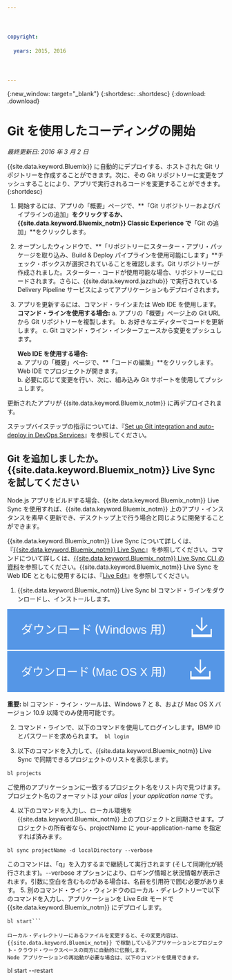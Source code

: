 ```yaml
---

 

copyright:

  years: 2015, 2016

 

---
```


{:new_window: target="_blank"}
{:shortdesc: .shortdesc}
{:download: .download}

# Git を使用したコーディングの開始
*最終更新日: 2016 年 3 月 2 日*  

{{site.data.keyword.Bluemix}} に自動的にデプロイする、ホストされた Git リポジトリーを作成することができます。次に、その Git リポジトリーに変更をプッシュすることにより、アプリで実行されるコードを変更することができます。
{:shortdesc}

1. 開始するには、アプリの「概要」ページで、**「Git リポジトリーおよびパイプラインの追加」**をクリックするか、{{site.data.keyword.Bluemix_notm}} Classic Experience で**「Git の追加」**をクリックします。 
2. オープンしたウィンドウで、**「リポジトリーにスターター・アプリ・パッケージを取り込み、Build & Deploy パイプラインを使用可能にします」**チェック・ボックスが選択されていることを確認します。Git リポジトリーが作成されました。スターター・コードが使用可能な場合、リポジトリーにロードされます。さらに、{{site.data.keyword.jazzhub}} で実行されている Delivery Pipeline サービスによってアプリケーションもデプロイされます。  
3. アプリを更新するには、コマンド・ラインまたは Web IDE を使用します。
**コマンド・ラインを使用する場合:**
   a. アプリの「概要」ページ上の Git URL から Git リポジトリーを複製します。
   b. お好きなエディターでコードを更新します。
   c. Git コマンド・ライン・インターフェースから変更をプッシュします。  
	    
   **Web IDE を使用する場合:**  
   a. アプリの「概要」ページで、**「コードの編集」**をクリックします。Web IDE でプロジェクトが開きます。  
   b. 必要に応じて変更を行い、次に、組み込み Git サポートを使用してプッシュします。  
		
更新されたアプリが {{site.data.keyword.Bluemix_notm}} に再デプロイされます。  

ステップバイステップの指示については、『[Set up Git integration and auto-deploy in DevOps Services](https://hub.jazz.net/tutorials/jazzeditor/#git_integration_and_autodeployment)』を参照してください。  

## Git を追加しましたか。{{site.data.keyword.Bluemix_notm}} Live Sync を試してください  

Node.js アプリをビルドする場合、{{site.data.keyword.Bluemix_notm}} Live Sync を使用すれば、{{site.data.keyword.Bluemix_notm}} 上のアプリ・インスタンスを素早く更新でき、デスクトップ上で行う場合と同じように開発することができます。  

{{site.data.keyword.Bluemix_notm}} Live Sync について詳しくは、『[{{site.data.keyword.Bluemix_notm}} Live Sync](../develop/bluemixlive.html)』を参照してください。コマンドについて詳しくは、[{{site.data.keyword.Bluemix_notm}} Live Sync CLI の資料](../cli/reference/bl/index.html)を参照してください。{{site.data.keyword.Bluemix_notm}} Live Sync を Web IDE とともに使用するには、『[Live Edit](../develop/bluemixlive.html)』を参照してください。  

1. {{site.data.keyword.Bluemix_notm}} Live Sync bl コマンド・ラインをダウンロードし、インストールします。 

<p>
<a class="xref" href="http://livesyncdownload.ng.bluemix.net/downloads/blive_setup.msi" target="_blank" title="(新しいタブまたはウィンドウで開きます)"><img class="image" src="images/bl_gs_icons_windows_b.svg" alt="「Windows bl コマンド・ラインのダウンロード」ボタン" /> </a>
<a class="xref" href="http://livesyncdownload.ng.bluemix.net/downloads/BluemixLive.pkg" target="_blank" title="(新しいタブまたはウィンドウで開きます)"><img class="image" src="images/bl_gs_icons_mac-osx_b.svg" alt="「Mac bl コマンド・ラインのダウンロード」ボタン" /> </a>
</p>

**重要:** bl コマンド・ライン・ツールは、Windows 7 と 8、および Mac OS X バージョン 10.9 以降でのみ使用可能です。 

2. コマンド・ラインで、以下のコマンドを使用してログインします。IBM® ID とパスワードを求められます。```
bl login```

3. 以下のコマンドを入力して、{{site.data.keyword.Bluemix_notm}} Live Sync で同期できるプロジェクトのリストを表示します。
```
bl projects
```
ご使用のアプリケーションに一致するプロジェクト名をリスト内で見つけます。プロジェクト名のフォーマットは *your alias* | *your application name* です。 

4. 以下のコマンドを入力し、ローカル環境を {{site.data.keyword.Bluemix_notm}} 上のプロジェクトと同期させます。プロジェクトの所有者なら、projectName に your-application-name を指定すれば済みます。 
<!--- this command needs italicized parameters projectName localDirectory and yellow on 'local' -->
```
bl sync projectName -d localDirectory --verbose
```
このコマンドは、「q」を入力するまで継続して実行されます (そして同期化が続行されます)。--verbose オプションにより、ロギング情報と状況情報が表示されます。引数に空白を含むものがある場合は、名前を引用符で囲む必要があります。
5. 別のコマンド・ライン・ウィンドウのローカル・ディレクトリーで以下のコマンドを入力し、アプリケーションを Live Edit モードで {{site.data.keyword.Bluemix_notm}} にデプロイします。
```
bl start```  

ローカル・ディレクトリーにあるファイルを変更すると、その変更内容は、{{site.data.keyword.Bluemix_notm}} で稼動しているアプリケーションとプロジェクト・クラウド・ワークスペースの両方に自動的に伝搬します。
Node アプリケーションの再始動が必要な場合は、以下のコマンドを使用できます。
```
bl start --restart 
```
